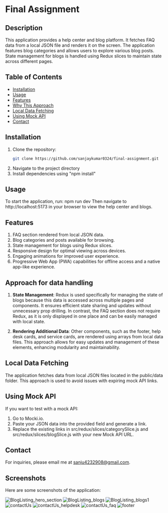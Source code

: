 # Final Assignment 

## Description
This application provides a help center and blog platform. It fetches FAQ data from a local JSON file and renders it on the screen. The application features blog categories and allows users to explore various blog posts. State management for blogs is handled using Redux slices to maintain state across different pages.

## Table of Contents
- [Installation](#installation)
- [Usage](#usage)
- [Features](#features)
- [Why This Approach](#why-this-approach)
- [Local Data Fetching](#local-data-fetching)
- [Using Mock API](#using-mock-api)
- [Contact](#contact)


## Installation
1. Clone the repository:
   ```bash
   git clone https://github.com/sanjaykumar0324/final-assignment.git

2. Navigate to the project directory
3. Install dependencies using "npm install"

## Usage
 To start the application, run: npm run dev
 Then navigate to http://localhost:5173 in your browser to view the help center and blogs.

## Features
1. FAQ section rendered from local JSON data.
2. Blog categories and posts available for browsing.
3. State management for blogs using Redux slices.
4. Responsive design for optimal viewing across devices.
5. Engaging animations for improved user experience.
6. Progressive Web App (PWA) capabilities for offline access and a native app-like experience.


## Approach for data handling

1. **State Management**: Redux is used specifically for managing the state of blogs because this data is accessed across multiple pages and components. It ensures efficient state sharing and updates without unnecessary prop drilling. In contrast, the FAQ section does not require Redux, as it is only displayed in one place and can be easily managed with local state.

2. **Rendering Additional Data**: Other components, such as the footer, help desk cards, and service cards, are rendered using arrays from local data files. This approach allows for easy updates and management of these elements, enhancing modularity and maintainability.



## Local Data Fetching
The application fetches data from local JSON files located in the public/data folder. This approach is used to avoid issues with expiring mock API links.

## Using Mock API
If you want to test with a mock API:

1. Go to Mocki.io.
2. Paste your JSON data into the provided field and generate a link.
3. Replace the existing links in src/redux/slices/categorySlice.js and src/redux/slices/blogSlice.js with your new Mock API URL.

## Contact
For inquiries, please email me at [sanju4232908@gmail.com](mailto:sanju4232908@gmail.com).



## Screenshots

Here are some screenshots of the application:

![BlogListing_hero_section ](public/screenshots/bloglist_hero.png)
![BlogListing_blogs ](public/screenshots/bloglist_blog.png)
![BlogListing_blogs1 ](public/screenshots/bloglist_blog1.png)
![contactUs ](public/screenshots/contact_us.png)
![contactUs_helpdesk ](public/screenshots/contact_us_helpdesk.png)
![contactUs_faq ](public/screenshots/faq.png)
![footer ](public/screenshots/footer.png)

